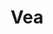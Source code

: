 ---
title: "Vea"
url: /san-fernando-del-valle-de-catamarca/vea-avenida-figueroa/
shop: supermercado
---